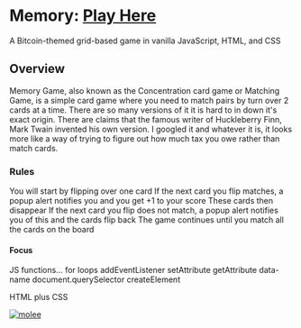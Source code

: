 # Memory: <a href="https://mole-game-two.vercel.app/" target="_blank">Play Here</a>



A Bitcoin-themed grid-based game in vanilla JavaScript, HTML, and CSS

## Overview

Memory Game, also known as the Concentration card game or Matching Game, is a simple card game where you need to match pairs by turn over 2 cards at a time. There are so many versions of it it is hard to in down it's exact origin. There are claims that the famous writer of Huckleberry Finn, Mark Twain invented his own version. I googled it and whatever it is, it looks more like a way of trying to figure out how much tax you owe rather than match cards.
### Rules

You will start by flipping over one card
If the next card you flip matches, a popup alert notifies you and you get +1 to your score
These cards then disappear
If the next card you flip does not match, a popup alert notifies you of this and the cards flip back
The game continues until you match all the cards on the board


#### Focus 
JS functions...
for loops
addEventListener
setAttribute
getAttribute
data-name
document.querySelector
createElement

HTML plus CSS


<a href='https://mole-game-two.vercel.app/' target='_blank'><img src='https://i.postimg.cc/cLw9g3vQ/molee.png' border='0' alt='molee'/></a>

 
